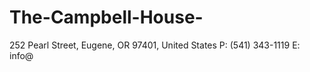 # The-Campbell-House-
252 Pearl Street, Eugene, OR 97401, United States P: (541) 343-1119  E: info@
